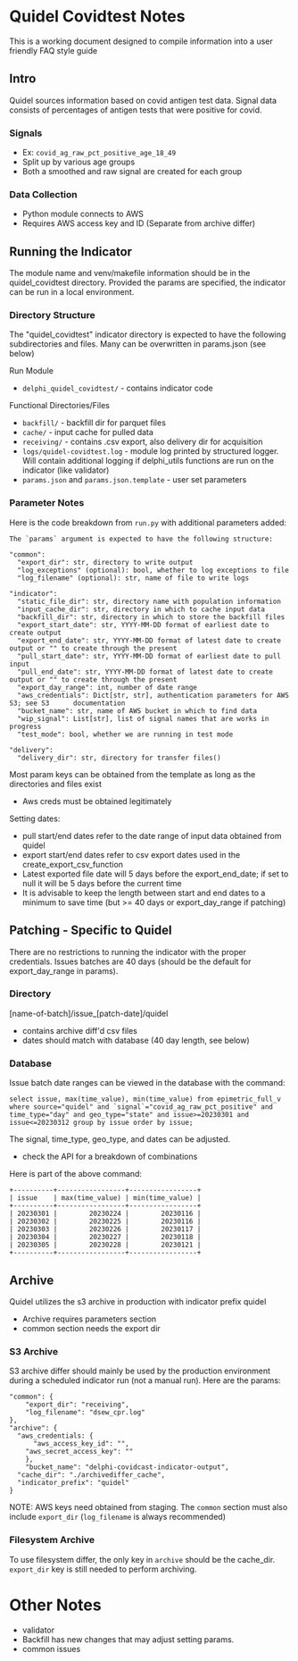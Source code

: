 # Quidel Covidtest Notes
This is a working document designed to compile information into a user friendly FAQ style guide

## Intro
Quidel sources information based on covid antigen test data. Signal data consists of percentages of antigen tests that were positive for covid.

### Signals
- Ex: `covid_ag_raw_pct_positive_age_18_49`
- Split up by various age groups
- Both a smoothed and raw signal are created for each group

### Data Collection
- Python module connects to AWS 
- Requires AWS access key and ID (Separate from archive differ)

## Running the Indicator
The module name and venv/makefile information should be in the quidel_covidtest directory. Provided the params are specified, the indicator can be run in a local environment.

### Directory Structure
The "quidel_covidtest" indicator directory is expected to have the following subdirectories and files. Many can be overwritten in params.json (see below)

Run Module
- `delphi_quidel_covidtest/` - contains indicator code

Functional Directories/Files
- `backfill/` - backfill dir for parquet files
- `cache/` - input cache for pulled data
- `receiving/` - contains .csv export, also delivery dir for acquisition
- `logs/quidel-covidtest.log` - module log printed by structured logger. Will contain additional logging if delphi_utils functions are run on the indicator (like validator)
- `params.json` and `params.json.template` - user set parameters

### Parameter Notes
Here is the code breakdown from `run.py` with additional parameters added:
```
The `params` argument is expected to have the following structure:

"common":
  "export_dir": str, directory to write output
  "log_exceptions" (optional): bool, whether to log exceptions to file
  "log_filename" (optional): str, name of file to write logs

"indicator":
  "static_file_dir": str, directory name with population information
  "input_cache_dir": str, directory in which to cache input data
  "backfill_dir": str, directory in which to store the backfill files
  "export_start_date": str, YYYY-MM-DD format of earliest date to create output
  "export_end_date": str, YYYY-MM-DD format of latest date to create output or "" to create through the present
  "pull_start_date": str, YYYY-MM-DD format of earliest date to pull input
  "pull_end_date": str, YYYY-MM-DD format of latest date to create output or "" to create through the present
  "export_day_range": int, number of date range
  "aws_credentials": Dict[str, str], authentication parameters for AWS S3; see S3      documentation
  "bucket_name": str, name of AWS bucket in which to find data
  "wip_signal": List[str], list of signal names that are works in progress
  "test_mode": bool, whether we are running in test mode

"delivery":
  "delivery_dir": str, directory for transfer files()
```

Most param keys can be obtained from the template as long as the directories and files exist
-  Aws creds must be obtained legitimately

Setting dates:
- pull start/end dates refer to the date range of input data obtained from quidel
- export start/end dates refer to csv export dates used in the create_export_csv_function
- Latest exported file date will 5 days before the export_end_date; if set to null it will be 5 days before the current time
- It is advisable to keep the length between start and end dates to a minimum to save time (but >= 40 days or export_day_range if patching)

## Patching - Specific to Quidel

There are no restrictions to running the indicator with the proper credentials.	Issues batches are 40 days (should be the default for export_day_range in params).

### Directory
[name-of-batch]/issue_[patch-date]/quidel
- contains archive diff'd csv files
- dates should match with database (40 day length, see below)

### Database
Issue batch date ranges can be viewed in the database with the command:

```
select issue, max(time_value), min(time_value) from epimetric_full_v where source="quidel" and `signal`="covid_ag_raw_pct_positive" and time_type="day" and geo_type="state" and issue>=20230301 and issue<=20230312 group by issue order by issue;
```
The signal, time_type, geo_type, and dates can be adjusted.
- check the API for a breakdown of combinations

Here is part of the above command:
```
+----------+-----------------+-----------------+
| issue    | max(time_value) | min(time_value) |
+----------+-----------------+-----------------+
| 20230301 |        20230224 |        20230116 |
| 20230302 |        20230225 |        20230116 |
| 20230303 |        20230226 |        20230117 |
| 20230304 |        20230227 |        20230118 |
| 20230305 |        20230228 |        20230121 |
+----------+-----------------+-----------------+
```

## Archive
Quidel utilizes the s3 archive in production with indicator prefix quidel
- Archive requires parameters section
- common section needs the export dir

### S3 Archive
S3 archive differ should mainly be used by the production environment during a scheduled indicator run (not a manual run). Here are the params:
```
"common": {
    "export_dir": "receiving",
    "log_filename": "dsew_cpr.log"
},
"archive": {
  "aws_credentials: {
	  "aws_access_key_id": "",
    "aws_secret_access_key": ""
	},
	"bucket_name": "delphi-covidcast-indicator-output",
  "cache_dir": "./archivediffer_cache",
  "indicator_prefix": "quidel"
}
```
NOTE: AWS keys need obtained from staging.
The `common` section must also include `export_dir` (`log_filename` is always recommended)

### Filesystem Archive
To use filesystem differ, the only key in `archive` should be the cache_dir. `export_dir` key is still needed to perform archiving.

# Other Notes
- validator
- Backfill has new changes that may adjust setting params.
- common issues
	

